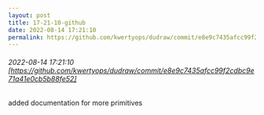 ```yaml
---
layout: post
title: 17-21-10-github
date: 2022-08-14 17:21:10
permalink: https://github.com/kwertyops/dudraw/commit/e8e9c7435afcc99f2cdbc9e71a41e0cb5b88fe52
---
```


###### 2022-08-14 17:21:10 [https://github.com/kwertyops/dudraw/commit/e8e9c7435afcc99f2cdbc9e71a41e0cb5b88fe52]
added documentation for more primitives

